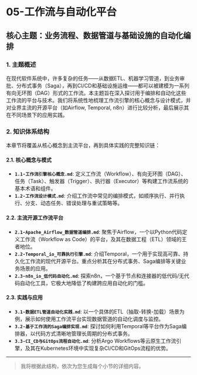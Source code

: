 # 05-工作流与自动化平台

## 核心主题：业务流程、数据管道与基础设施的自动化编排

### 1. 主题概述

在现代软件系统中，许多复杂的任务——从数据ETL、机器学习管道，到业务审批、分布式事务（Saga），再到CI/CD和基础设施运维——都可以被建模为一系列有向无环图（DAG）形式的工作流。本主题旨在深入探讨用于编排和自动化这些工作流的平台与技术。我们将系统性地梳理工作流引擎的核心概念与设计模式，并对业界主流的开源平台（如Airflow, Temporal, n8n）进行比较分析，最后展示其在不同场景下的应用实践。

### 2. 知识体系结构

本章节将覆盖从核心概念到主流平台，再到具体实践的完整知识链：

#### 2.1. 核心概念与模式

- **`1.1-工作流引擎核心概念.md`**: 定义工作流（Workflow）、有向无环图（DAG）、任务（Task）、触发器（Trigger）、执行器（Executor）等构建工作流系统的基本术语和组件。
- **`1.2-工作流设计模式.md`**: 介绍工作流中常见的编排模式，如顺序执行、并行执行、分支、动态任务、错误处理与重试策略等。

#### 2.2. 主流开源工作流平台

- **`2.1-Apache_Airflow_数据管道编排.md`**: 聚焦于Airflow，一个以Python代码定义工作流（Workflow as Code）的平台，及其在数据工程（ETL）领域的王者地位。
- **`2.2-Temporal_io_可靠执行引擎.md`**: 介绍Temporal，一个用于实现高可靠、持久化工作流的现代开源平台。重点分析其在分布式事务、Saga编排等关键业务场景的应用。
- **`2.3-n8n_io_低代码自动化.md`**: 探索n8n，一个基于节点和连接器的低代码/无代码自动化工具，它极大地降低了构建跨应用自动化的门槛。

#### 2.3. 实践与应用

- **`3.1-数据ETL管道自动化实践.md`**: 以一个具体的ETL（抽取-转换-加载）场景为例，展示如何使用工作流平台实现数据管道的自动化调度与监控。
- **`3.2-基于工作流的Saga编排实现.md`**: 探讨如何利用Temporal等平台作为Saga编排器，以代码方式清晰地管理长周期的分布式事务。
- **`3.3-CI_CD与GitOps流程自动化.md`**: 分析Argo Workflows等云原生工作流引擎，及其在Kubernetes环境中实现复杂CI/CD和GitOps流程的优势。

---
> 我将根据此结构，依次为您生成每个小节的详细内容。
